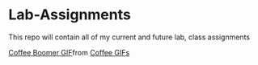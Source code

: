 # Lab-Assignments
This repo will contain all of my current and future lab, class assignments

<div class="tenor-gif-embed" data-postid="25270323" data-share-method="host" data-aspect-ratio="1.33333" data-width="100%"><a href="https://tenor.com/view/coffee-boomer-java-not-for-the-taste-for-the-effect-gif-25270323">Coffee Boomer GIF</a>from <a href="https://tenor.com/search/coffee-gifs">Coffee GIFs</a></div> <script type="text/javascript" async src="https://tenor.com/embed.js"></script>
